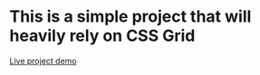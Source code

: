 # This is a simple project that will heavily rely on CSS Grid

[Live project demo](https://dotocan1.github.io/admin-dashboard/)

